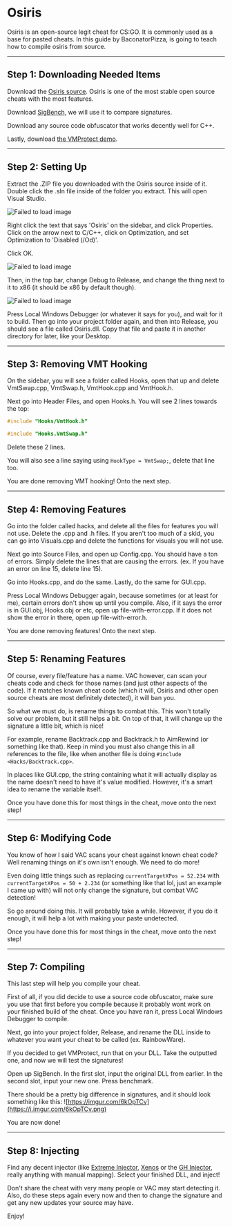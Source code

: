# Osiris

Osiris is an open-source legit cheat for CS:GO. It is commonly used as a base for pasted cheats. In this guide by BaconatorPizza, is going to teach how to compile osiris from source.

***

## Step 1: Downloading Needed Items

Download the [Osiris source](https://github.com/danielkrupinski/Osiris). Osiris is one of the most stable open source cheats with the most features.

Download [SigBench](https://www.unknowncheats.me/forum/anti-cheat-bypass/167449-sigbench-test-binary-signature-scans.html), we will use it to compare signatures.

Download any source code obfuscator that works decently well for C++.

Lastly, download [the VMProtect demo](https://vmpsoft.com/purchase/buy-online/).

***

## Step 2: Setting Up

Extract the .ZIP file you downloaded with the Osiris source inside of it. Double click the .sln file inside of the folder you extract. This will open Visual Studio.

![Failed to load image](https://preview.redd.it/1ec9jyqmthi51.png?width=658&format=png&auto=webp&s=6f354cdbff8ddc923a9bea990ad43305fa0feeb4)

Right click the text that says 'Osiris' on the sidebar, and click Properties. Click on the arrow next to C/C++, click on Optimization, and set Optimization to 'Disabled (/Od)'.

Click OK.

![Failed to load image](https://preview.redd.it/7uc4dzumr8y31.png?width=846&format=png&auto=webp&s=a98d79a9cdd273c142cfe4c6101f10ab63119835)

Then, in the top bar, change Debug to Release, and change the thing next to it to x86 (it should be x86 by default though).

![Failed to load image](https://preview.redd.it/pyn1lr6yuhi51.png?width=320&format=png&auto=webp&s=627d3c4b81f3390e18a3457039f18872eec24e93)

Press Local Windows Debugger (or whatever it says for you), and wait for it to build. Then go into your project folder again, and then into Release, you should see a file called Osiris.dll. Copy that file and paste it in another directory for later, like your Desktop.

***

## Step 3: Removing VMT Hooking

On the sidebar, you will see a folder called Hooks, open that up and delete VmtSwap.cpp, VmtSwap.h, VmtHook.cpp and VmtHook.h.

Next go into Header Files, and open Hooks.h. You will see 2 lines towards the top:

```cpp
#include "Hooks/VmtHook.h"

#include "Hooks.VmtSwap.h"
```

Delete these 2 lines.

You will also see a line saying using `HookType = VmtSwap;`, delete that line too.

You are done removing VMT hooking! Onto the next step.

***

## Step 4: Removing Features

Go into the folder called hacks, and delete all the files for features you will not use. Delete the .cpp and .h files. If you aren't too much of a skid, you can go into Visuals.cpp and delete the functions for visuals you will not use.

Next go into Source Files, and open up Config.cpp. You should have a ton of errors. Simply delete the lines that are causing the errors. (ex. If you have an error on line 15, delete line 15).

Go into Hooks.cpp, and do the same. Lastly, do the same for GUI.cpp.

Press Local Windows Debugger again, because sometimes (or at least for me), certain errors don't show up until you compile. Also, if it says the error is in GUI.obj, Hooks.obj or etc, open up file-with-error.cpp. If it does not show the error in there, open up file-with-error.h.

You are done removing features! Onto the next step.

***

## Step 5: Renaming Features

Of course, every file/feature has a name. VAC however, can scan your cheats code and check for those names (and just other aspects of the code). If it matches known cheat code (which it will, Osiris and other open source cheats are most definitely detected), it will ban you.

So what we must do, is rename things to combat this. This won't totally solve our problem, but it still helps a bit. On top of that, it will change up the signature a little bit, which is nice!

For example, rename Backtrack.cpp and Backtrack.h to AimRewind (or something like that). Keep in mind you must also change this in all references to the file, like when another file is doing `#include <Hacks/Backtrack.cpp>`.

In places like GUI.cpp, the string containing what it will actually display as the name doesn't need to have it's value modified. However, it's a smart idea to rename the variable itself.

Once you have done this for most things in the cheat, move onto the next step!

***

## Step 6: Modifying Code

You know of how I said VAC scans your cheat against known cheat code? Well renaming things on it's own isn't enough. We need to do more!

Even doing little things such as replacing `currentTargetXPos = 52.234` with `currentTargetXPos = 50 + 2.234` (or something like that lol, just an example I came up with) will not only change the signature, but combat VAC detection!

So go around doing this. It will probably take a while. However, if you do it enough, it will help a lot with making your paste undetected.

Once you have done this for most things in the cheat, move onto the next step!

***

## Step 7: Compiling

This last step will help you compile your cheat.

First of all, if you did decide to use a source code obfuscator, make sure you use that first before you compile because it probably wont work on your finished build of the cheat. Once you have ran it, press Local Windows Debugger to compile.

Next, go into your project folder, Release, and rename the DLL inside to whatever you want your cheat to be called (ex. RainbowWare).

If you decided to get VMProtect, run that on your DLL. Take the outputted one, and now we will test the signatures!

Open up SigBench. In the first slot, input the original DLL from earlier. In the second slot, input your new one. Press benchmark.

There should be a pretty big difference in signatures, and it should look something like this: ![https://imgur.com/6kOpTCv](https://i.imgur.com/6kOpTCv.png)

You are now done!

***

## Step 8: Injecting

Find any decent injector (like [Extreme Injector](http://www.extreme-injector.com/#:~:text=Extreme%20Injector%20is%20a%20small,the%20hacking%20of%20computer%20games.), [Xenos](https://www.unknowncheats.me/forum/general-programming-and-reversing/124013-xenos-injector-v2-3-2-a.html) or the [GH Injector](https://guidedhacking.com/resources/guided-hacking-dll-injector.4/), really anything with manual mapping). Select your finished DLL, and inject!

Don't share the cheat with very many people or VAC may start detecting it. Also, do these steps again every now and then to change the signature and get any new updates your source may have.

Enjoy!

